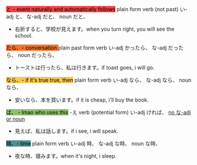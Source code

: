 <mark style="background: #F94144;">と - event naturally and automatically follows</mark>
plain form verb (not past)
い-adj と、
な-adj だと、
noun だと、
- 右折すると、学校が見えます。when you turn right, you will see the school.

<mark style="background: #F3722C;">たら、- conversation
</mark>
plain past form verb
い-adj かったら、
な-adj だったら、
noun だったら、
- トーストは行ったら、私は行きます。if toast goes, i will go.

<mark style="background: #F9C74F;">なら、- if it's true true, then</mark>
plain form verb
い-adj なら、
な-adj なら、
noun なら、
- 安いなら、本を買います。if it is cheap, i'll buy the book.

<mark style="background: #90BE6D;">ば、 - lmao who uses this</mark>
-え verb (potential form)
い-adj ければ、
<u>no な-adj or noun</u>
- 見えば、私は話します。if i see, i will speak.

<mark style="background: #4D908E;">時、- time</mark>
plain form verb
い-adj 時、
な-adj な時、
noun な時、
- 夜な時、寝みます。when it's night, i sleep.

